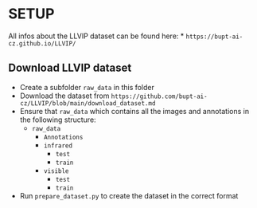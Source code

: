 # SETUP
All infos about the LLVIP dataset can be found here: * ```https://bupt-ai-cz.github.io/LLVIP/```
## Download LLVIP dataset
* Create a subfolder ```raw_data``` in this folder
* Download the dataset from ```https://github.com/bupt-ai-cz/LLVIP/blob/main/download_dataset.md```
* Ensure that ```raw_data``` which contains all the images and annotations in the following structure:
  * ```raw_data```
    * ```Annotations```
    * ```infrared```
      * ```test```
      * ```train```
    * ```visible```
      * ```test```
      * ```train```
* Run ```prepare_dataset.py``` to create the dataset in the correct format